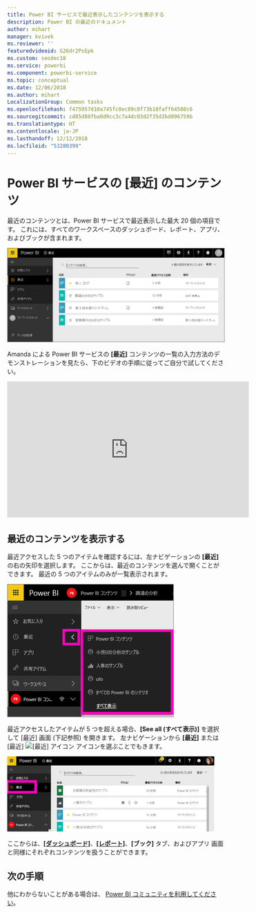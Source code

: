 ```yaml
---
title: Power BI サービスで最近表示したコンテンツを表示する
description: Power BI の最近のドキュメント
author: mihart
manager: kvivek
ms.reviewer: ''
featuredvideoid: G26dr2PsEpk
ms.custom: seodec18
ms.service: powerbi
ms.component: powerbi-service
ms.topic: conceptual
ms.date: 12/06/2018
ms.author: mihart
LocalizationGroup: Common tasks
ms.openlocfilehash: f475957d10a745fc0ec89c8f73b18faff64508c6
ms.sourcegitcommit: cd85d88fba0d9cc3c7a4dc03d2f35d2bd096759b
ms.translationtype: HT
ms.contentlocale: ja-JP
ms.lasthandoff: 12/12/2018
ms.locfileid: "53280399"
---
```

# <a name="recent-content-in-power-bi-service"></a>Power BI サービスの **[最近]** のコンテンツ
最近のコンテンツとは、Power BI サービスで最近表示した最大 20 個の項目です。  これには、すべてのワークスペースのダッシュボード、レポート、アプリ、およびブックが含まれます。

![最近のコンテンツ ウィンドウ](./media/end-user-recent/power-bi-recent-screen.png)

Amanda による Power BI サービスの **[最近]** コンテンツの一覧の入力方法のデモンストレーションを見たら、下のビデオの手順に従ってご自分で試してください。

<iframe width="560" height="315" src="https://www.youtube.com/embed/G26dr2PsEpk" frameborder="0" allowfullscreen></iframe>

## <a name="display-recent-content"></a>最近のコンテンツを表示する
最近アクセスした 5 つのアイテムを確認するには、左ナビゲーションの **[最近]** の右の矢印を選択します。  ここからは、最近のコンテンツを選んで開くことができます。 最近の 5 つのアイテムのみが一覧表示されます。

![最近のコンテンツ ポップアップ](./media/end-user-recent/power-bi-recent-flyout-new.png)

最近アクセスしたアイテムが 5 つを超える場合、**[See all (すべて表示)]** を選択して [最近] 画面 (下記参照) を開きます。 左ナビゲーションから **[最近]** または [最近] ![[最近] アイコン](./media/end-user-recent/power-bi-recent-icon.png) アイコンを選ぶことでもきます。

![最近のコンテンツをすべて表示する](./media/end-user-recent/power-bi-recent-list.png)

ここからは、[**[ダッシュボード]**](end-user-dashboards.md)、[**[レポート]**](end-user-reports.md)、**[ブック]** タブ、およびアプリ <!--[**Apps**](end-user-apps.md)--> 画面と同様にそれぞれコンテンツを扱うことができます。

## <a name="next-steps"></a>次の手順
<!--[Power BI service Apps](end-user-apps.md)-->

他にわからないことがある場合は、 [Power BI コミュニティを利用してください](http://community.powerbi.com/)。

